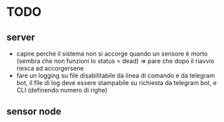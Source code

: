 # TODO

## server
* capire perchè il sistema non si accorge quando un sensore è morto (sembra che non funzioni lo status = dead) => pare che dopo il riavvio riesca ad accorgersene
* fare un logging su file disabilitabile da linea di comando e da telegram bot, il file di log deve essere stampabile su richiesta da telegram bot, e CLI (definendo numero di righe)

## sensor node

